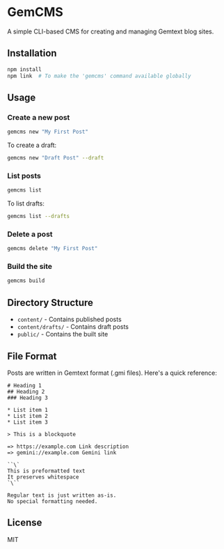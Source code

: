 # GemCMS

A simple CLI-based CMS for creating and managing Gemtext blog sites.

## Installation

```bash
npm install
npm link  # To make the 'gemcms' command available globally
```

## Usage

### Create a new post
```bash
gemcms new "My First Post"
```

To create a draft:
```bash
gemcms new "Draft Post" --draft
```

### List posts
```bash
gemcms list
```

To list drafts:
```bash
gemcms list --drafts
```

### Delete a post
```bash
gemcms delete "My First Post"
```

### Build the site
```bash
gemcms build
```

## Directory Structure

- `content/` - Contains published posts
- `content/drafts/` - Contains draft posts
- `public/` - Contains the built site

## File Format

Posts are written in Gemtext format (.gmi files). Here's a quick reference:

```gemtext
# Heading 1
## Heading 2
### Heading 3

* List item 1
* List item 2
* List item 3

> This is a blockquote

=> https://example.com Link description
=> gemini://example.com Gemini link

``\`
This is preformatted text
It preserves whitespace
`\``

Regular text is just written as-is.
No special formatting needed.
```

## License

MIT 